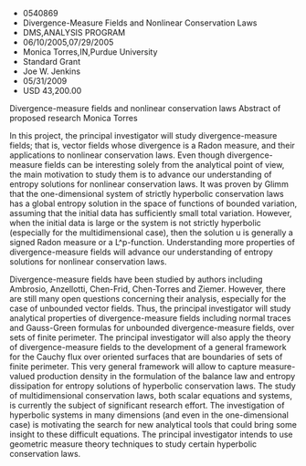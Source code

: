 
* 0540869
* Divergence-Measure Fields and Nonlinear Conservation Laws
* DMS,ANALYSIS PROGRAM
* 06/10/2005,07/29/2005
* Monica Torres,IN,Purdue University
* Standard Grant
* Joe W. Jenkins
* 05/31/2009
* USD 43,200.00

Divergence-measure fields and nonlinear conservation laws Abstract of proposed
research Monica Torres

In this project, the principal investigator will study divergence-measure
fields; that is, vector fields whose divergence is a Radon measure, and their
applications to nonlinear conservation laws. Even though divergence-measure
fields can be interesting solely from the analytical point of view, the main
motivation to study them is to advance our understanding of entropy solutions
for nonlinear conservation laws. It was proven by Glimm that the one-dimensional
system of strictly hyperbolic conservation laws has a global entropy solution in
the space of functions of bounded variation, assuming that the initial data has
sufficiently small total variation. However, when the initial data is large or
the system is not strictly hyperbolic (especially for the multidimensional
case), then the solution u is generally a signed Radon measure or a
L^p-function. Understanding more properties of divergence-measure fields will
advance our understanding of entropy solutions for nonlinear conservation laws.

Divergence-measure fields have been studied by authors including Ambrosio,
Anzellotti, Chen-Frid, Chen-Torres and Ziemer. However, there are still many
open questions concerning their analysis, especially for the case of unbounded
vector fields. Thus, the principal investigator will study analytical properties
of divergence-measure fields including normal traces and Gauss-Green formulas
for unbounded divergence-measure fields, over sets of finite perimeter. The
principal investigator will also apply the theory of divergence-measure fields
to the development of a general framework for the Cauchy flux over oriented
surfaces that are boundaries of sets of finite perimeter. This very general
framework will allow to capture measure-valued production density in the
formulation of the balance law and entropy dissipation for entropy solutions of
hyperbolic conservation laws. The study of multidimensional conservation laws,
both scalar equations and systems, is currently the subject of significant
research effort. The investigation of hyperbolic systems in many dimensions (and
even in the one-dimensional case) is motivating the search for new analytical
tools that could bring some insight to these difficult equations. The principal
investigator intends to use geometric measure theory techniques to study certain
hyperbolic conservation laws.


